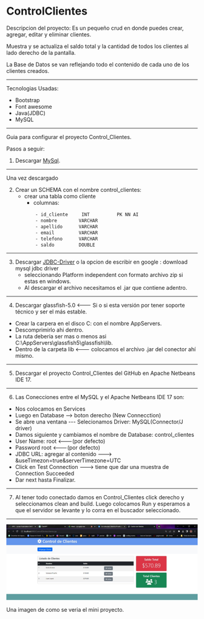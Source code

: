 # ControlClientes

Descripcion del proyecto:
Es un pequeño crud en donde puedes crear, agregar, editar y eliminar clientes.

Muestra y se actualiza el saldo total y la cantidad de todos los clientes al lado  derecho de la pantalla.

La Base de Datos se van reflejando todo el contenido de cada uno de los clientes creados.

---

Tecnologias Usadas:
 - Bootstrap
 - Font awesome
 - Java(JDBC)
 - MySQL

---

Guia para configurar el proyecto Control_Clientes.

Pasos a seguir:
1)  Descargar [MySql](https://dev.mysql.com/downloads/installer/).

---

Una vez descargado

2) Crear un SCHEMA con el nombre control_clientes:
    - crear una tabla como cliente
        - columnas:
        ```
            - id_cliente     INT          PK NN AI
            - nombre        VARCHAR
            - apellido      VARCHAR
            - email         VARCHAR
            - telefono      VARCHAR
            - saldo         DOUBLE
        ```

---

3) Descargar [JDBC-Driver](https://dev.mysql.com/downloads/connector/j/) 
 o la opcion de escribir en google : download mysql jdbc driver 
    - seleccionando Platform independent con formato archivo zip si estas en windows.
    - Al descargar el archivo necesitamos el .jar que contiene adentro.

---

4) Descargar glassfish-5.0 <--- Si o si esta versión por tener soporte técnico y ser el más estable.
- Crear la carpera en el disco C: con el nombre AppServers.
- Descomprimirlo ahi dentro.
- La ruta deberia ser mas o menos asi C:\AppServers\glassfish5\glassfish\lib.
- Dentro de la carpeta lib <--- colocamos el archivo .jar del conector ahí mismo.

---

5) Descargar el proyecto Control_Clientes del GitHub en Apache Netbeans IDE 17.

---

6) Las Conecciones entre el MySQL y el Apache Netbeans IDE 17 son:
 - Nos colocamos en Services
 - Luego en Database --> boton derecho (New Connecction)
 - Se abre una ventana  --- Selecionamos Driver: MySQL(Connector/J driver) 
 - Damos siguiente y cambiamos el nombre de Database: control_clientes
 - User Name: root <---(por defecto)
 - Password root <---(por defecto)
 - JDBC URL: agregar al contenido ---> &useTimezon=true&serverTimezone=UTC
 - Click en Test Connection ---> tiene que dar una muestra de Connection Succeeded
 - Dar next hasta Finalizar.

---

7) Al tener todo conectado damos en Control_Clientes click derecho y seleccionamos clean and build.
Luego colocamos Run y esperamos a que el servidor se levante y lo corra en el buscador seleccionado. 

---

![Control Clientes](https://github.com/megagringa/ControlClientes/blob/main/img/control_clientes.jpeg)

Una imagen de como se veria el mini proyecto.
